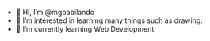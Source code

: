 - 👋 Hi, I’m @mgpabilando
- 👀 I’m interested in learning many things such as drawing.
- 🌱 I’m currently learning Web Development


<!---
mgpabilando/mgpabilando is a ✨ special ✨ repository because its `README.md` (this file) appears on your GitHub profile.
You can click the Preview link to take a look at your changes.
--->
